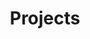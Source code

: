 ---
title: Projects
description: The description of the projects I do
image:

# Badge style
style:
    background: "#cc66ff"
    color: "#fff"
---